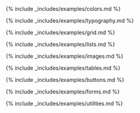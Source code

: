---
---

{% include _includes/examples/colors.md %}

{% include _includes/examples/typography.md %}

{% include _includes/examples/grid.md %}

{% include _includes/examples/lists.md %}

{% include _includes/examples/images.md %}

{% include _includes/examples/tables.md %}

{% include _includes/examples/buttons.md %}

{% include _includes/examples/forms.md %}

{% include _includes/examples/utilities.md %}

